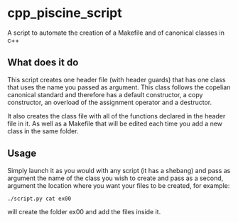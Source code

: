 # cpp_piscine_script

A script to automate the creation of a Makefile and of canonical classes in c++

## What does it do

This script creates one header file (with header guards) that has one class
that uses the name you passed as argument. This class follows the copelian
canonical standard and therefore has a default constructor, a copy constructor,
an overload of the assignment operator and a destructor.

It also creates the class file with all of the functions declared in the header
file in it. As well as a Makefile that will be edited each time you add
a new class in the same folder.

## Usage

Simply launch it as you would with any script (it has a shebang) and pass as
argument the name of the class you wish to create and pass as a second,
argument the location where you want your files to be created, for example:

```sh
./script.py cat ex00
```

will create the folder ex00 and add the files inside it.
